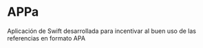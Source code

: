 # APPa
Aplicación de Swift desarrollada para incentivar al buen uso de las referencias en formato APA

